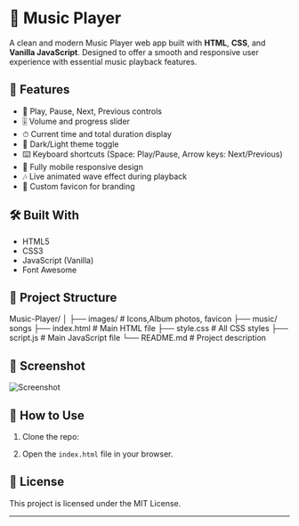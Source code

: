 # 🎵 Music Player

A clean and modern Music Player web app built with **HTML**, **CSS**, and **Vanilla JavaScript**. Designed to offer a smooth and responsive user experience with essential music playback features.

## 🚀 Features

- 🔁 Play, Pause, Next, Previous controls
- 🎚 Volume and progress slider
- ⏱ Current time and total duration display
- 🌙 Dark/Light theme toggle
- ⌨️ Keyboard shortcuts (Space: Play/Pause, Arrow keys: Next/Previous)
- 📱 Fully mobile responsive design
- 🎶 Live animated wave effect during playback
- 🎵 Custom favicon for branding

## 🛠 Built With

- HTML5
- CSS3
- JavaScript (Vanilla)
- Font Awesome

## 📁 Project Structure

Music-Player/
│
├── images/ # Icons,Album photos, favicon
├── music/ songs
├── index.html # Main HTML file
├── style.css # All CSS styles
├── script.js # Main JavaScript file
└── README.md # Project description

## 📌 Screenshot
![Screenshot](Screenshot.png)



## 📌 How to Use

1. Clone the repo:



2. Open the `index.html` file in your browser.


## 📄 License

This project is licensed under the MIT License.

---


